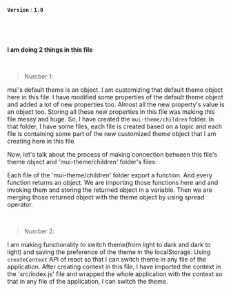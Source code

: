 &nbsp;

**`Version`** : **`1.0`**

&nbsp;



&nbsp;

**I am doing 2 things in this file**

&nbsp;

>Number 1:

mui's default theme is an object. I am customizing that default theme object here in this file. I have modified some properties of the default theme object and added a lot of new properties too. Almost all the new property's value is an object too. Storing all these new properties in this file was making this file messy and huge. So, I have created the `mui-theme/children` folder. In that folder, I have some files, each file is created based on a topic and each file is containing some part of the new customized theme object that I am creating here in this file. 

Now, let's talk about the process of making connection between this file's theme object and 'mui-theme/children' folder's files:

Each file of the 'mui-theme/children' folder export a function. And every function returns an object. We are importing those functions here and and invoking them and storing the returned object in a variable. Then we are merging those returned object with the theme object by using spread operator. 


&nbsp;
> Number 2:

I am making functionality to switch theme(from light to dark and dark to light) and saving the preference of the theme in the localStorage. Using `createContext` API of react so that I can switch theme in any file of the application. After creating context in this file, I have imported the context in the 'src/index.js' file and wrapped the whole application with the context so that in any file of the application, I can switch the theme. 

